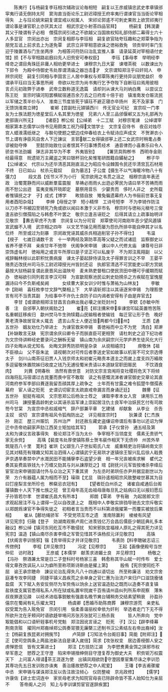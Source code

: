 <!-- { "loadSidebar": true } -->
　　陈夷行【与杨嗣复李珏相次辅政议论毎相短　嗣复以王彦威镇忠武史孝章镇邠寜夷行请无倒持太阿　窦洵直当衙论乐工尉迟璋授王府率夷行谓谏官当当衙论宰相得失　上与珏论姚宋嗣复谓宜戒以权属人　宋祁论郭逺不可刺史果败上欲赏祁夷行谓论事是谏官职上亦厌其太过　相武宗定仆射荅四品官拜】
　　杨嗣复【韩滉妻其父于陵谓有子必相　僧孺宗闵引进之不欲越父当国故权知礼部侍郎二幕得士六十人多显官　宗闵出亦出　宗闵复相即与李珏相　嗣复欲官陆夸珏趣和之郑覃争指为朋党互诋上前求去上为遂免覃　武宗立非宰相意欲诛之徳裕救免　领贡举时率门生迎于陵置酒与门生坐两序　为相答问符防曰治乱宜推人事　请录延英对宰相语付史馆】损【不与宰相路岩廐曰先人旧赀安可奉权臣】
　　李珏【事母孝　举明经李绛竒之谓目角珠廷非庸人相劝更举进士　谏穆宗九日大宴　谏増茶税　以数谏出为下邽令　为殿中侍御史韦处厚谓清庙之器岂击才　文宗谓知郑注乎曰奸囘人　申辨宗闵贬　嗣复引同相与李固言三人居中秉权与郑覃陈夷行更持异议朋党益炽　帝谓承平珏曰当无事思所阙　帝欲以杜宗为尚书夷行乞予夺陛下自断珏曰焉用彼相　言贞元初政弊于进奉　武帝立数称道无逸篇　请却刘从谏大马刘纳白鹰　以尝议立陈王贬　宣宗时镇河阳罢横赋宿逋百余万去之日府库十倍于初　镇淮南发仓赈流民以军储之羡半价与人　淮南三节度皆死于镇珏不避正寝亦卒扬州　死不及家事　门无馈饷淮南立碑】
　　崔郸【尝副杜元頴镇西川　传无官业可纪　宣宗叹一门孝友为士族法题为徳星堂后人名其里为徳星　兄弟六人至三品邠偃郸又五为礼部再为吏部唐兴所无】
　　【诸臣】栁公权【公绰弟　十二工赋　对穆宗笔谏　公绰谓宰相家第本志儒学以侍书见用颇类工祝乃得文馆学士　文宗复召侍书　夜召对烛尽宫人蜡液濡纸继之　与聫句使题之壁边戍仲春给衣上令赋诗应声成文　不贺澣衣小节上谓有诤臣风自舍人下迁諌议　言郭献二女得镇邠寕上还二女武宗时稍耄占奏谬被劾夺俸　　至懿宗始致仕议者恨其不归事博贯经术　通音律而小喜奏乐曰令人骄怠书法劲媚　弹志非其华为不孝　外夷皆别】
　　【署货具购栁书　西明寺金刚经最得意　贶遗钜万主藏盗之笑曰银杯羽化矣惟笔研图籍自鐍秘之】
　　栁子华【公绰诸父　代宗以为还华清恶其刚直沮之为昭应令设棘围令民还华清宫瓦石材用不终　日已如山　杖杀元载奴　　自为墓志】子公度【摄生不以气海暖冷物八十有彊力】
　　段文昌【任节义不为小行　宪宗欲用之韦贯之沮之　相穆宗逾年表还政　治蜀寛静而间以威断羣蛮震服　旱祷必雨雨乆出逰必霁民为语曰旱不苦祷而雨雨不愁公出逰　蛮夷变叛开晓即定　墓祭用音乐　少窭贵而　侈时人非之　史所载者惟镇抚之才　子】成式【博学　　畋猎自放　雉兔徧遗幕府人为书俪前世事无复用者酉阳杂爼】
　　李绅【母授之学　短小精悍　工诗号短李　不为李锜作防注以刀亦不书被囚至锜死乃免或欲以闻曰本激于义非市名　穆宗时与徳裕元稹号三俊　逢吉欲引僧孺陷之与韩愈不叶罢之　敬宗立逢吉诬贬之　后得其请立上疏事始明详见敬宗　夀去窂虎不为害　宗闵复以为分司官　郑覃使司河南刚年恶少望风遁镇宣武蝗不入境　武宗相之四年　以文艺节操见用而屡为怨仇所排卒能自伸其才以名位终　所至或过为刻暴　宗闵故党诬其威杀呉相追削官子孙不得仕】
　　韦温【绶子　七嵗日诵数千言　十一举两经及第防萃高等父疑之而试诸廷　监察御史以省养不便不拜　亲疾廿年不弛带　伏阁争宋申锡　谏以中人代修太庙　谏尊号日非崇饰虚名时　徳裕用之或言牛所厚曰是子坚正可以私废乎　不为郑注鳯翔副　以父戒辞翰林绶以此职积忧畏病废　谏太子晏起辞侍读及太子得罪言训之不早　王晏平赂贵近改抚州司马乐工尉迟璋授光州皆封还诏　执郎官清选不可赏能吏以职方赏姚朂按大狱杨嗣复谓此衰晋风出温陜号　麦未熟吏督租口使民货田中穗可乎缓期而赋办　徳裕欲引同列若言李汉可释　为宣歙观察池民讼刺史劾搒杀之方疾赋在室愧屋漏诗曰今不负斯戒矣阙　　　女续曹大家女训少时惟与萧祐为山林友】
　　李敏中【刚峭　喜枉枚李廿文辞气槩相上下　大旱请斩郑注以其诬逐宋申锡　为理匦使言有司不当责其副　为给事中不许仇士良防子曰内谒者安得有子由是弃官去】
　　李甘【或谓欲相郑注甘昌言白麻出我必壊之坐贬封州】
　　李欵【亦敏中所善　注　自邠寕入朝伏阁劾之】
　　崔亮【郑注搆宋申率谏宫叩延英置笏苦陈名重朝廷移疾归　歙州焚马牛生驹犊籍山民输租者使输钱　每迁官让形于色　晚好黄老清浄故居官未乆辄去　遗言山东士人便近皆两都今归州】
　　王质【通五世孙　姻友劝仕乃举进士　为谏官救宋申锡　善徳裕而中立不为党　清白】郑澣【补缺敢言无缺　宪宗谓余庆曰卿令子而朕直臣可更相贺　请杜刺史之迫下纪功者为文宗侍讲粹经史要录问之酬柝无留　镇山南为余庆嗣宗兴元学庐养生徒风化大行　四子处晦从谠尤知名　处晦文辞秀防损明皇杂录　从谠相禧宗】
　　庾敬休【祖不臣禄山　父不臣朱泚　请视朝次对可传后者季送史官如故事以机宻不可文宗选傅太子　剑川山南茶征旧贾人入钱京师太和初崔元略责本道主之而嵗上度支四万緍故多逗留敬休置院姊归收度之钱乃无逋役蜀米贵请以本道缺官职田赈民　　不饮酒食肉】
　　刘蕡【明春秋　浩然有救世意　对防文宗言宫闱将变社稷将危天下将倾四海将乱冯宿谓过古晁董而畏中官不敢取　读之有感慨流涕者谏官御史交章论其直　河南府参军李部曰蕡逐我留吾顔其厚上疏争之　士年而有甘露之难令狐楚牛僧孺表幕府　宦人诬之贬死　史谓讥切宦言太疏直戒帝漏言而身诵迂廷】
　　魏謩【征五世孙　挺挺有祖风　文宗思郑公后杨汝士荐之　谏取李孝本女入宫　谏用乐工杨州司马　諌授董昌龄刺史以其诬杀监军谏上崇起居注仇士良军中治妖民乞付有司故笏今甘棠　为宣宗中丞权戚缩气　辞户部兼平章　乞建储　却献象　从李业　杀告主奴　谠切　宣宗谓有祖风令狐绹防出之　详见相宣宗时】
　　狄兼谟【仁杰族孙　刚正　歴三州赈饥　苏州治严　封还赦左藏史盗缣诏帝谓后有事勿以还诏为惮迁中丞帝劝嗣家声劾江西吴士矩加给其军】
　　郭承【子仪曾孙　通五经及第　太和为谏议言政事得失　极论郑注不当为太仆　争宰相不当领度支　儒素无贵骄气　家无余赀】
　　高瑀【裴度韦处厚使镇陈蔡士贺韦裴作相天下无债帅　州苦外旱筑隄百八十里　寛利】崔珙【父颋生八子世拟荀氏八龙　威重精吏治将镇岭南文宗见其对精亮有理趣又知其治泗得人心谓镇武宁无易珙才遂镇徐王智兴乱后徐人戢畏　尹京遇旱奏禁中浐水溉民田不能捕撀李石盗望少衰　相一年兄丧被疾求解　崔代之奏其妄费盐铁钱九十万缗又劾其与刘从諌厚贬之】琯【尉抚兴元军皆按堵杀李绛后　宦官治宋申锡固请付外与众治之天下重其贤　为左丞时弟珙任亦尹并据显剧世以为荣　方介有器蕴人属为相而不至】璪璵【尤显　璵孙逺相昭宗风致整峻世慕其为目曰饤座梨言坐所珍也　栁粲忌衣冠有】
　　【望者贬白州杀之　诸崔自咸通后台阁藩镇数十人天下推七族之冠　曾王母年高无齿祖母唐毎旦乳之姑病曰无以报妇愿后子孙皆若尔孝　世谓崔氏昌大有所本】
　　郑朗【覃弟　字有融　为起居郎文宗求观起居注不与上谓得一见以自改遂上之　既相中人李敬实排驺导驰去文宗斥敬实　以郑朗爲谏官不争得失徙之　初相者言当贵而不以科第进俄擢第一而覆实被放后果相】
　　崔从【鄜坊绳骄军　不受党项互市之遗　淮南除赢利　棱棱有风望　　详见宪宗】归融【登子　効湖南观察卢周仁进羡钱亿万会昌后儒臣少朝廷典礼多本融议】栁公绰【镇河东囘纥互市不敢侵扰　知宋邪执宜福禄人原礼之得其死力详见宪宗】温造【镇山南尽杀害李绛之军管见惜其不诛杨叔元详见敬宗】
　　高铢【伏阁言李训憸邪】锴【贡举得实才并详见敬宗】
　　韦表防【料李聴破志诏三传揔例】
　　李程【并见敬宗】
　　冯定【见穆宗】
　　王起【画像便殿号当世仲尼　访时政】
　　王彦威【本儒学　献羡求进媚士良　并见穆宗】
　　杨敬之【冯孙　祭酒兼太常是日二子登科时号杨家三喜　韩愈称其华山赋一时传布　爱士得文章孜孜讽玩人以为癖所至称项斯诗斯由是擢上第】
　　殷侑【宪宗使囘纥不屈　谕王承宗聴命　諌议论治乱得失凡八十四通以语切出　所至称廉洁　劝文宗舍庭凑专攻李同捷　同捷平镇义昌疾荒之余单身之官仁惠为治流户来归户口滋饶廥储盈腐　天下赋入务安反侧尽为军赀侑以饷余上送官温造劾之既而以造奏不直复镇　盐铁度支属官悉得私系人所在狱或私置牢院嵗千百侑请州县纠列所系申观察　薄朱叔夜罪遂见疎　以经术进临事鋭敏有强直名晚节兾台辅稍务交结素望稍衰　孙盈孙僖宗在蜀闻有礼乐擢太常】
　　杨虞卿【悉婚币助陈商葬　諌穆宗游荒　亲吏私奴受鬻为告入赃免官　宗闵引用　佞柔善谐丽权幸依为奸利　举选者走门下无不得所欲升沈在牙颊间时语欲趍举埸问苏张苏张犹可三杨杀我　　　皆人所奔向　党中冣能倡和以口语轩轾事机号党魁　郑注因讹言诬之　贬死　子】汉公【辟李绛幕　荆南贪赃　擢同州郑裔绰郑公舆奏冐猥无廉槩三还制书汉公素结左右帝出裔绰】汝士【杨嗣复族昆弟对拥旄节】
　　卢简辞【习知法令台阁旧事】简能【附郑注】正【使司空舆条上两盐池新法自是课入嵗倍】简求【攻张权变　居边善绶御人安之虏惮恩信　皆有文第进士】
　　郑注【方技防江湖　为李愬煑黄金饵之挟邪市权举军患之　愬荐之王守澄　陷宋申锡搢绅侧目守澄复荐为御史大夫　积赀钜万权震天下　上问富人得请茶王涯遂为使　出镇凤翔欲防守澄因羣宦集尽诛之李训恐其専功先五日发训败亦诛夷　善治痿故愬荐之中人昵爱】
　　王璠【李吉甫骤擢中丞　宋申锡与谋诛郑注反以告注故注倾心　仪防整峻　京兆政修】
　　【儒学】许康佐【进士宏词连中　家贫母老求为知院官母丧已除辟命皆不答人始知仕为亲屈　不
　　答帝阍人之问　知上与李训谋剪宦官遂辞疾罢】
